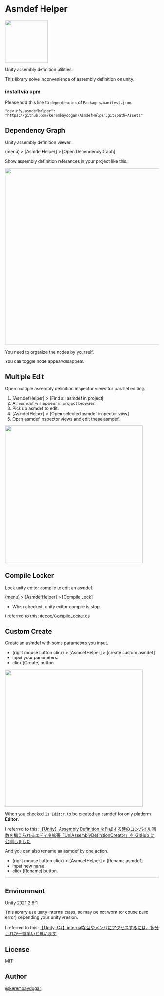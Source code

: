 # Asmdef Helper

<img src="https://user-images.githubusercontent.com/15327448/79349410-24950780-7f71-11ea-94be-056726828ec4.png" width="140" />

Unity assembly definition utilities.

This library solve inconvenience of assembly definition on unity.

### install via upm
Please add this line to `dependencies` of `Packages/manifest.json`.

```
"dev.n5y.asmdefhelper": "https://github.com/kerembaydogan/AsmdefHelper.git?path=Assets"
```

## Dependency Graph

Unity assembly definition viewer.

(menu) > [AsmdefHelper] > [Open DependencyGraph]

Show assembly definition referances in your project like this.

<img src="https://user-images.githubusercontent.com/15327448/100633752-cdae3800-3371-11eb-9729-dfb8c4fd3412.png" width="580" />

You need to organize the nodes by yourself.

You can toggle node appear/disappear.

## Multiple Edit

Open multiple assembly definition inspector views for parallel editing.

1. [AsmdefHelper] > [Find all asmdef in project]
2. All asmdef will appear in project browser.
3. Pick up asmdef to edit.
4. [AsmdefHelper] > [Open selected asmdef inspector view]
5. Open asmdef inspector views and edit these asmdef.

<img src="https://user-images.githubusercontent.com/15327448/79342775-813ff480-7f68-11ea-851d-3e93b5948c0b.gif" width="450" />

## Compile Locker

Lock unity editor compile to edit an asmdef.

(menu) > [AsmdefHelper] > [Compile Lock]
 * When checked, unity editor compile is stop.

I referred to this: [decoc/CompileLocker.cs](https://gist.github.com/decoc/bde047ac7ad8c9bfce7eb408f2712424)


## Custom Create
Create an asmdef with some parametors you input.

 * (right mouse button click) > [AsmdefHelper] > [create custom asmdef]
 * input your parameters.
 * click [Create] button.

<img src="https://user-images.githubusercontent.com/15327448/95679389-77dccf80-0c0d-11eb-9032-5e60024b7c74.gif" width="450" />

When you checked `Is Editor`, to be created an asmdef for only platform **Editor**.

I referred to this: [【Unity】Assembly Definition を作成する時のコンパイル回数を抑えられるエディタ拡張「UniAssemblyDefinitionCreator」を GitHub に公開しました](https://baba-s.hatenablog.com/entry/2020/09/11/090000)

And you can also rename an asmdef by one action.

 * (right mouse button click) > [AsmdefHelper] > [Rename asmdef]
 * input new name.
 * click [Rename] button.
___

## Environment
Unity 2021.2.8f1

This library use unity internal class, so may be not work (or couse build error) depending your unity vresion.

I referred to this: [【Unity, C#】internalな型やメンバにアクセスするには、多分これが一番早いと思います](https://qiita.com/mob-sakai/items/f3bbc0c45abc31ea7ac0)

## License
MIT

## Author
[@kerembaydogan](https://github.com/naninunenoy)
